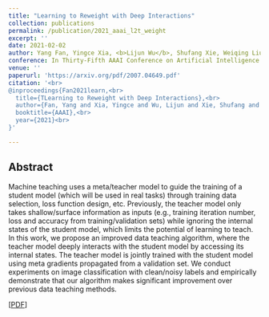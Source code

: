 ```yaml
---
title: "Learning to Reweight with Deep Interactions"
collection: publications
permalink: /publication/2021_aaai_l2t_weight
excerpt: ''
date: 2021-02-02
author: Yang Fan, Yingce Xia, <b>Lijun Wu</b>, Shufang Xie, Weiqing Liu, Jiang Bian, Xiangyang Li, Tao Qin
conference: In Thirty-Fifth AAAI Conference on Artificial Intelligence <b>(AAAI-2021)</b>
venue: ''
paperurl: 'https://arxiv.org/pdf/2007.04649.pdf'
citation: '<br>
@inproceedings{Fan2021learn,<br>
  title={TLearning to Reweight with Deep Interactions},<br>
  author={Fan, Yang and Xia, Yingce and Wu, Lijun and Xie, Shufang and Liu, Weiqing and Bian, Jiang and Qin, Tao},<br>
  booktitle={AAAI},<br>
  year={2021}<br>
}'

---
```

<h2><strong>Abstract</strong></h2>
Machine teaching uses a meta/teacher model to guide the training of a student model (which will be used in real tasks) through training data selection, loss function design, etc. Previously, the teacher model only takes shallow/surface information as inputs (e.g., training iteration number, loss and accuracy from training/validation sets) while ignoring the internal states of the student model, which limits the potential of learning to teach. In this work, we propose an improved data teaching algorithm, where the teacher model deeply interacts with the student model by accessing its internal states. The teacher model is jointly trained with the student model using meta gradients propagated from a validation set. We conduct experiments on image classification with clean/noisy labels and empirically demonstrate that our algorithm makes significant improvement over previous data teaching methods.

\[[PDF](https://arxiv.org/pdf/2007.04649.pdf)\]  
